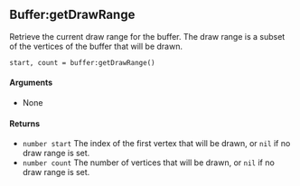 Buffer:getDrawRange
---

Retrieve the current draw range for the buffer.  The draw range is a subset of the vertices of the
buffer that will be drawn.

    start, count = buffer:getDrawRange()

#### Arguments

- None

#### Returns

- `number start` The index of the first vertex that will be drawn, or `nil` if no draw range is set.
- `number count` The number of vertices that will be drawn, or `nil` if no draw range is set.
